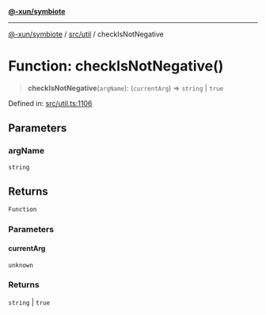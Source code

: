 [**@-xun/symbiote**](../../../README.md)

***

[@-xun/symbiote](../../../README.md) / [src/util](../README.md) / checkIsNotNegative

# Function: checkIsNotNegative()

> **checkIsNotNegative**(`argName`): (`currentArg`) => `string` \| `true`

Defined in: [src/util.ts:1106](https://github.com/Xunnamius/symbiote/blob/9de5a7b290875af95f8ef5a319559df825226df8/src/util.ts#L1106)

## Parameters

### argName

`string`

## Returns

`Function`

### Parameters

#### currentArg

`unknown`

### Returns

`string` \| `true`
